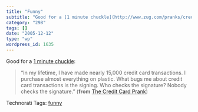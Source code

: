 ```yaml
---
title: "Funny"
subtitle: "Good for a [1 minute chuckle](http://www.zug.com/pranks/credit/):"
category: "298"
tags: []
date: "2005-12-12"
type: "wp"
wordpress_id: 1635
---
```

Good for a [1 minute chuckle](http://www.zug.com/pranks/credit/):  

> “In my lifetime, I have made nearly 15,000 credit card transactions. I purchase almost everything on plastic. What bugs me about credit card transactions is the signing. Who checks the signature? Nobody checks the signature.” (**from** [The Credit Card Prank](http://www.zug.com/pranks/credit/))

Technorati Tags: [funny](http://www.technorati.com/tag/funny)